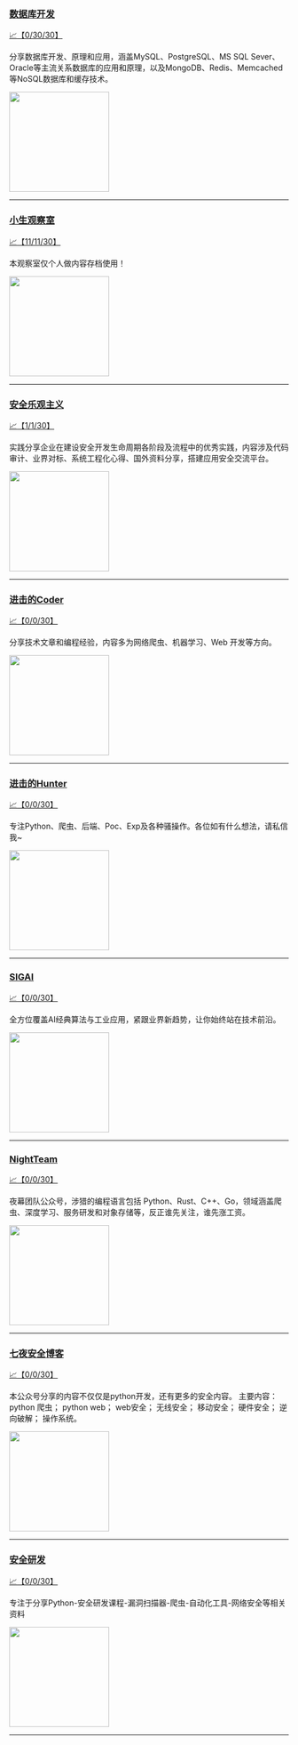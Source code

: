 
### [数据库开发](http://wechat.doonsec.com/admin/wechat_echarts/?biz=MzI3NDA4OTk1OQ==)

[:chart_with_upwards_trend:【0/30/30】](http://wechat.doonsec.com/wechat_echarts/?biz=MzI3NDA4OTk1OQ==)

分享数据库开发、原理和应用，涵盖MySQL、PostgreSQL、MS SQL Sever、Oracle等主流关系数据库的应用和原理，以及MongoDB、Redis、Memcached等NoSQL数据库和缓存技术。

<img align="top" width="180" src="http://open.weixin.qq.com/qr/code?username=gh_7aa87fe670ff" alt="" />

---


### [小生观察室](http://wechat.doonsec.com/admin/wechat_echarts/?biz=MzIxODQ1OTg5NQ==)

[:chart_with_upwards_trend:【11/11/30】](http://wechat.doonsec.com/wechat_echarts/?biz=MzIxODQ1OTg5NQ==)

本观察室仅个人做内容存档使用！

<img align="top" width="180" src="http://open.weixin.qq.com/qr/code?username=gh_29a59093e5db" alt="" />

---


### [安全乐观主义](http://wechat.doonsec.com/admin/wechat_echarts/?biz=MzA5Mzg3NTUwNQ==)

[:chart_with_upwards_trend:【1/1/30】](http://wechat.doonsec.com/wechat_echarts/?biz=MzA5Mzg3NTUwNQ==)

实践分享企业在建设安全开发生命周期各阶段及流程中的优秀实践，内容涉及代码审计、业界对标、系统工程化心得、国外资料分享，搭建应用安全交流平台。

<img align="top" width="180" src="http://open.weixin.qq.com/qr/code?username=gh_d6239d0bb816" alt="" />

---


### [进击的Coder](http://wechat.doonsec.com/admin/wechat_echarts/?biz=MzIzNzA4NDk3Nw==)

[:chart_with_upwards_trend:【0/0/30】](http://wechat.doonsec.com/wechat_echarts/?biz=MzIzNzA4NDk3Nw==)

分享技术文章和编程经验，内容多为网络爬虫、机器学习、Web 开发等方向。

<img align="top" width="180" src="http://open.weixin.qq.com/qr/code?username=gh_5b0546ddd2d0" alt="" />

---


### [进击的Hunter](http://wechat.doonsec.com/admin/wechat_echarts/?biz=Mzg4MzAxNzYxMQ==)

[:chart_with_upwards_trend:【0/0/30】](http://wechat.doonsec.com/wechat_echarts/?biz=Mzg4MzAxNzYxMQ==)

专注Python、爬虫、后端、Poc、Exp及各种骚操作。各位如有什么想法，请私信我~

<img align="top" width="180" src="http://open.weixin.qq.com/qr/code?username=gh_3093cf54140f" alt="" />

---


### [SIGAI](http://wechat.doonsec.com/admin/wechat_echarts/?biz=MzU4MjQ3MDkwNA==)

[:chart_with_upwards_trend:【0/0/30】](http://wechat.doonsec.com/wechat_echarts/?biz=MzU4MjQ3MDkwNA==)

全方位覆盖AI经典算法与工业应用，紧跟业界新趋势，让你始终站在技术前沿。

<img align="top" width="180" src="http://open.weixin.qq.com/qr/code?username=gh_0339db23ffb8" alt="" />

---


### [NightTeam](http://wechat.doonsec.com/admin/wechat_echarts/?biz=Mzg5NzIyMzkzNw==)

[:chart_with_upwards_trend:【0/0/30】](http://wechat.doonsec.com/wechat_echarts/?biz=Mzg5NzIyMzkzNw==)

夜幕团队公众号，涉猎的编程语言包括 Python、Rust、C++、Go，领域涵盖爬虫、深度学习、服务研发和对象存储等，反正谁先关注，谁先涨工资。

<img align="top" width="180" src="http://open.weixin.qq.com/qr/code?username=gh_b46c4f4dc23b" alt="" />

---


### [七夜安全博客](http://wechat.doonsec.com/admin/wechat_echarts/?biz=MzIwODIxMjc4MQ==)

[:chart_with_upwards_trend:【0/0/30】](http://wechat.doonsec.com/wechat_echarts/?biz=MzIwODIxMjc4MQ==)

本公众号分享的内容不仅仅是python开发，还有更多的安全内容。 主要内容： python 爬虫； python web； web安全； 无线安全； 移动安全； 硬件安全； 逆向破解； 操作系统。

<img align="top" width="180" src="http://open.weixin.qq.com/qr/code?username=gh_20344080d59d" alt="" />

---


### [安全研发](http://wechat.doonsec.com/admin/wechat_echarts/?biz=MjM5Nzk3NTIwOA==)

[:chart_with_upwards_trend:【0/0/30】](http://wechat.doonsec.com/wechat_echarts/?biz=MjM5Nzk3NTIwOA==)

专注于分享Python-安全研发课程-漏洞扫描器-爬虫-自动化工具-网络安全等相关资料

<img align="top" width="180" src="http://open.weixin.qq.com/qr/code?username=gh_a1b9a964503c" alt="" />

---

